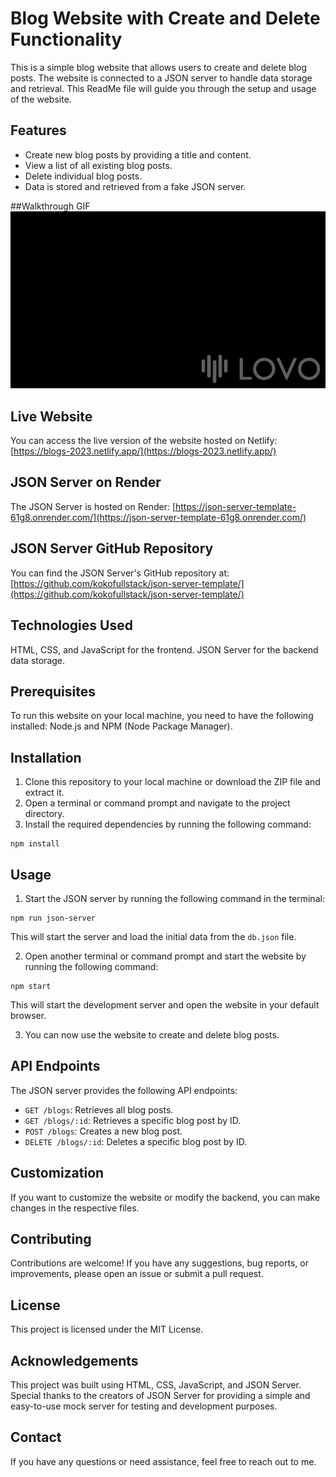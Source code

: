 # Blog Website with Create and Delete Functionality

This is a simple blog website that allows users to create and delete blog posts. The website is connected to a JSON server to handle data storage and retrieval. This ReadMe file will guide you through the setup and usage of the website.

## Features

- Create new blog posts by providing a title and content.
- View a list of all existing blog posts.
- Delete individual blog posts.
- Data is stored and retrieved from a fake JSON server.

##Walkthrough GIF
![](https://github.com/kokofullstack/phase-2-project/blob/main/public/ezgif.com-video-to-gif.gif)

## Live Website

You can access the live version of the website hosted on Netlify: [https://blogs-2023.netlify.app/](https://blogs-2023.netlify.app/)

## JSON Server on Render

The JSON Server is hosted on Render: [https://json-server-template-61g8.onrender.com/](https://json-server-template-61g8.onrender.com/)

## JSON Server GitHub Repository

You can find the JSON Server's GitHub repository at: [https://github.com/kokofullstack/json-server-template/](https://github.com/kokofullstack/json-server-template/)

## Technologies Used

HTML, CSS, and JavaScript for the frontend. JSON Server for the backend data storage.

## Prerequisites

To run this website on your local machine, you need to have the following installed: Node.js and NPM (Node Package Manager).

## Installation

1. Clone this repository to your local machine or download the ZIP file and extract it.
2. Open a terminal or command prompt and navigate to the project directory.
3. Install the required dependencies by running the following command:

```
npm install
```

## Usage

1. Start the JSON server by running the following command in the terminal:

```
npm run json-server
```

This will start the server and load the initial data from the `db.json` file.

2. Open another terminal or command prompt and start the website by running the following command:

```
npm start
```

This will start the development server and open the website in your default browser.

3. You can now use the website to create and delete blog posts.

## API Endpoints

The JSON server provides the following API endpoints:

- `GET /blogs`: Retrieves all blog posts.
- `GET /blogs/:id`: Retrieves a specific blog post by ID.
- `POST /blogs`: Creates a new blog post.
- `DELETE /blogs/:id`: Deletes a specific blog post by ID.

## Customization

If you want to customize the website or modify the backend, you can make changes in the respective files.

## Contributing

Contributions are welcome! If you have any suggestions, bug reports, or improvements, please open an issue or submit a pull request.

## License

This project is licensed under the MIT License.

## Acknowledgements

This project was built using HTML, CSS, JavaScript, and JSON Server. Special thanks to the creators of JSON Server for providing a simple and easy-to-use mock server for testing and development purposes.

## Contact

If you have any questions or need assistance, feel free to reach out to me.
